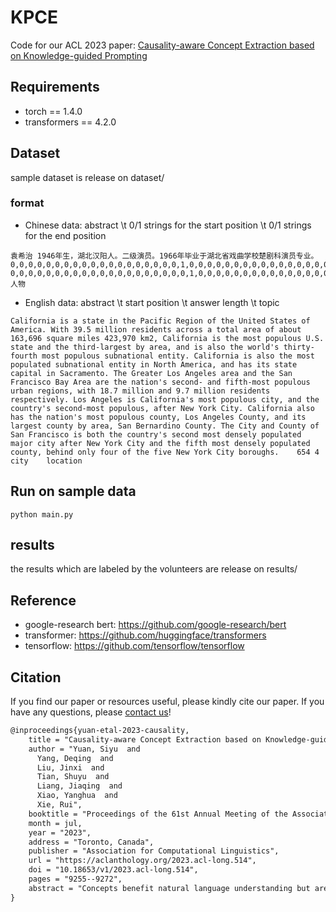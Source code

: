 # KPCE

Code for our ACL 2023 paper: <a href='https://arxiv.org/abs/2305.01876'>Causality-aware Concept Extraction based on Knowledge-guided Prompting</a>

## Requirements
- torch == 1.4.0
- transformers == 4.2.0

## Dataset
sample dataset is release on dataset/

### format
- Chinese data: abstract \t 0/1 strings for the start position \t 0/1 strings for the end position
```
袁希治 1946年生，湖北汉阳人。二级演员。1966年毕业于湖北省戏曲学校楚剧科演员专业。	0,0,0,0,0,0,0,0,0,0,0,0,0,0,0,0,0,0,0,1,0,0,0,0,0,0,0,0,0,0,0,0,0,0,0,0,0,0,0,0,0,0,0,0,0	0,0,0,0,0,0,0,0,0,0,0,0,0,0,0,0,0,0,0,0,1,0,0,0,0,0,0,0,0,0,0,0,0,0,0,0,0,0,0,0,0,0,0,0,0 人物
```
- English data: abstract \t start position \t answer length \t topic
```
California is a state in the Pacific Region of the United States of America. With 39.5 million residents across a total area of about 163,696 square miles 423,970 km2, California is the most populous U.S. state and the third-largest by area, and is also the world's thirty-fourth most populous subnational entity. California is also the most populated subnational entity in North America, and has its state capital in Sacramento. The Greater Los Angeles area and the San Francisco Bay Area are the nation's second- and fifth-most populous urban regions, with 18.7 million and 9.7 million residents respectively. Los Angeles is California's most populous city, and the country's second-most populous, after New York City. California also has the nation's most populous county, Los Angeles County, and its largest county by area, San Bernardino County. The City and County of San Francisco is both the country's second most densely populated major city after New York City and the fifth most densely populated county, behind only four of the five New York City boroughs.	654	4	city	location
```

## Run on sample data
```
python main.py
```

## results
the results which are labeled by the volunteers are release on results/

## Reference
- google-research bert: <https://github.com/google-research/bert>
- transformer: <https://github.com/huggingface/transformers>
- tensorflow: <https://github.com/tensorflow/tensorflow>

## Citation

If you find our paper or resources useful, please kindly cite our paper. If you have any questions, please [contact us](mailto:syyuan21@m.fudan.edu.cn)!

```latex
@inproceedings{yuan-etal-2023-causality,
    title = "Causality-aware Concept Extraction based on Knowledge-guided Prompting",
    author = "Yuan, Siyu  and
      Yang, Deqing  and
      Liu, Jinxi  and
      Tian, Shuyu  and
      Liang, Jiaqing  and
      Xiao, Yanghua  and
      Xie, Rui",
    booktitle = "Proceedings of the 61st Annual Meeting of the Association for Computational Linguistics (Volume 1: Long Papers)",
    month = jul,
    year = "2023",
    address = "Toronto, Canada",
    publisher = "Association for Computational Linguistics",
    url = "https://aclanthology.org/2023.acl-long.514",
    doi = "10.18653/v1/2023.acl-long.514",
    pages = "9255--9272",
    abstract = "Concepts benefit natural language understanding but are far from complete in existing knowledge graphs (KGs). Recently, pre-trained language models (PLMs) have been widely used in text-based concept extraction (CE). However, PLMs tend to mine the co-occurrence associations from massive corpus as pre-trained knowledge rather than the real causal effect between tokens. As a result, the pre-trained knowledge confounds PLMs to extract biased concepts based on spurious co-occurrence correlations, inevitably resulting in low precision. In this paper, through the lens of a Structural Causal Model (SCM), we propose equipping the PLM-based extractor with a knowledge-guided prompt as an intervention to alleviate concept bias. The prompt adopts the topic of the given entity from the existing knowledge in KGs to mitigate the spurious co-occurrence correlations between entities and biased concepts. Our extensive experiments on representative multilingual KG datasets justify that our proposed prompt can effectively alleviate concept bias and improve the performance of PLM-based CE models.",
}
```
